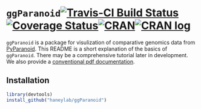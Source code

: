 


# `ggParanoid`[![Travis-CI Build Status](https://travis-ci.org/haneylab/ggParanoid.svg?branch=master)](https://travis-ci.org/haneylab/ggParanoid)[![Coverage Status](https://img.shields.io/codecov/c/github/haneylab/ggParanoid/master.svg)](https://codecov.io/github/haneylab/ggParanoid?branch=master)[![CRAN](http://www.r-pkg.org/badges/version/ggParanoid)](https://cran.r-project.org/package=ggParanoid)[![CRAN log](https://cranlogs.r-pkg.org/badges/ggParanoid)](https://www.rdocumentation.org/packages/ggParanoid)

`ggParanoid` is a package for visulization of comparative genomics data from [PyParanoid](https://github.com/ryanmelnyk/PyParanoid).
This README is a short explanation of the basics of `ggParanoid`.
There may be a comprehensive tutorial later in development.
We also provide a [conventional pdf documentation](ggParanoid.pdf).


## Installation

```r
library(devtools)
install_github("haneylab/ggParanoid")
```
